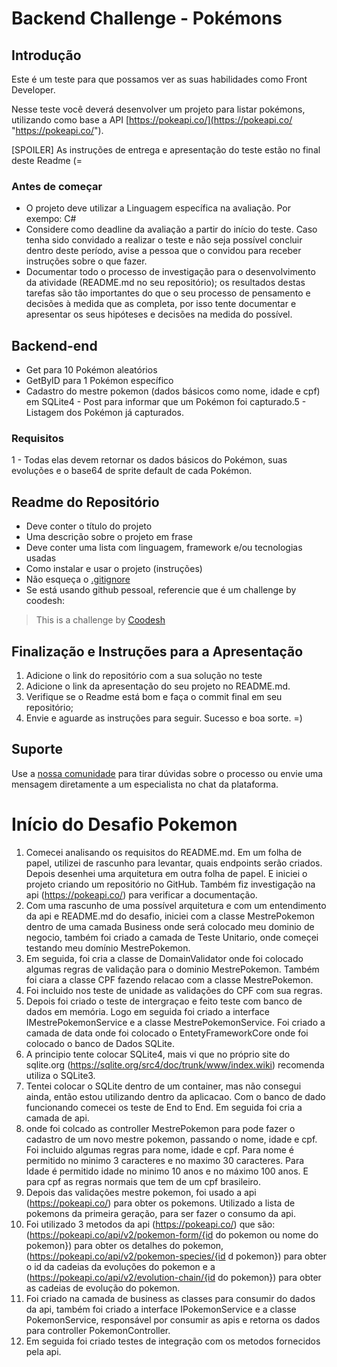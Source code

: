 # Backend Challenge - Pokémons

## Introdução

Este é um teste para que possamos ver as suas habilidades como Front Developer.

Nesse teste você deverá desenvolver um projeto para listar pokémons, utilizando como base a API [https://pokeapi.co/](https://pokeapi.co/ "https://pokeapi.co/").

[SPOILER] As instruções de entrega e apresentação do teste estão no final deste Readme (=

### Antes de começar
 
- O projeto deve utilizar a Linguagem específica na avaliação. Por exempo: C#
- Considere como deadline da avaliação a partir do início do teste. Caso tenha sido convidado a realizar o teste e não seja possível concluir dentro deste período, avise a pessoa que o convidou para receber instruções sobre o que fazer.
- Documentar todo o processo de investigação para o desenvolvimento da atividade (README.md no seu repositório); os resultados destas tarefas são tão importantes do que o seu processo de pensamento e decisões à medida que as completa, por isso tente documentar e apresentar os seus hipóteses e decisões na medida do possível.

## Backend-end

- Get para 10 Pokémon aleatórios
- GetByID para 1 Pokémon específico
- Cadastro do mestre pokemon (dados básicos como nome, idade e cpf) em SQLite4 - Post para informar que um Pokémon foi capturado.5 - Listagem dos Pokémon já capturados.
  

### Requisitos

1 - Todas elas devem retornar os dados básicos do Pokémon, suas evoluções e o base64 de sprite default de cada Pokémon.


## Readme do Repositório

- Deve conter o título do projeto
- Uma descrição sobre o projeto em frase
- Deve conter uma lista com linguagem, framework e/ou tecnologias usadas
- Como instalar e usar o projeto (instruções)
- Não esqueça o [.gitignore](https://www.toptal.com/developers/gitignore)
- Se está usando github pessoal, referencie que é um challenge by coodesh:  

>  This is a challenge by [Coodesh](https://coodesh.com/)

## Finalização e Instruções para a Apresentação

1. Adicione o link do repositório com a sua solução no teste
2. Adicione o link da apresentação do seu projeto no README.md.
3. Verifique se o Readme está bom e faça o commit final em seu repositório;
4. Envie e aguarde as instruções para seguir. Sucesso e boa sorte. =)

## Suporte

Use a [nossa comunidade](https://discord.gg/rdXbEvjsWu) para tirar dúvidas sobre o processo ou envie uma mensagem diretamente a um especialista no chat da plataforma.

# Início do Desafio Pokemon

1. Comecei analisando os requisitos do README.md. Em um folha de papel, utilizei de rascunho para levantar, quais endpoints serão criados. Depois desenhei uma arquitetura em outra folha de papel. E iniciei o projeto criando um repositório no GitHub. Também fiz investigação na api (https://pokeapi.co/) para verificar a documentação.
2. Com uma rascunho de uma possível arquitetura e com um entendimento da api e README.md do desafio, iniciei com a classe MestrePokemon dentro de uma camada Business onde será colocado meu dominio de negocio, também foi criado a camada de Teste Unitario, onde começei testando meu domínio MestrePokemon.
3. Em seguida, foi cria a classe de DomainValidator onde foi colocado algumas regras de validação para o dominio MestrePokemon. Também foi ciara a classe CPF fazendo relacao com a classe MestrePokemon.
4. Foi incluido nos teste de unidade as validações do CPF com sua regras.
5. Depois foi criado o teste de intergraçao e feito teste com banco de dados em memória. Logo em seguida foi criado a interface IMestrePokemonService e a classe MestrePokemonService. Foi criado a camada de data onde foi colocado o EntetyFrameworkCore onde foi colocado o banco de Dados SQLite.
6. A principio tente colocar SQLite4, mais vi que no próprio site do sqlite.org (https://sqlite.org/src4/doc/trunk/www/index.wiki) recomenda utiliza o SQLite3.
7. Tentei colocar o SQLite dentro de um container, mas não consegui ainda, então estou utilizando dentro da aplicacao. Com o banco de dado funcionando comecei os teste de End to End. Em seguida foi cria a camada de api.
8. onde foi colcado as controller MestrePokemon para pode fazer o cadastro de um novo mestre pokemon, passando o nome, idade e cpf. Foi incluido algumas regras para nome, idade e cpf. Para nome é permitido no minimo 3 caracteres e no maximo 30 caracteres. Para Idade é permitido idade no minimo 10 anos e no máximo 100 anos. E para cpf as regras normais que tem de um cpf brasileiro.
9. Depois das validações mestre pokemon, foi usado a api (https://pokeapi.co/) para obter os pokemons. Utilizado a lista de pokemons da primeira geração, para ser fazer o consumo da api.
10. Foi utilizado 3 metodos da api (https://pokeapi.co/) que são: (https://pokeapi.co/api/v2/pokemon-form/{id do pokemon ou nome do pokemon}) para obter os detalhes do pokemon, (https://pokeapi.co/api/v2/pokemon-species/{id d pokemon}) para obter o id da cadeias da evoluções do pokemon e a (https://pokeapi.co/api/v2/evolution-chain/{id do pokemon}) para obter as cadeias de evolução do pokemon.
11. Foi criado na camada de business as classes para consumir do dados da api, também foi criado a interface IPokemonService e a classe PokemonService, responsável por consumir as apis e retorna os dados para controller PokemonController.
12. Em seguida foi criado testes de integração com os metodos fornecidos pela api. 




